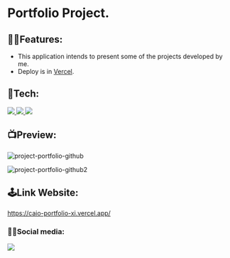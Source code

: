 <h1>Portfolio Project.</h1>

<h2>🐱‍👤Features:</h2>

- This application intends to present some of the projects developed by me.
- Deploy is in [Vercel](https://vercel.com).

<h2>🤖Tech:</h2>

<a href="#">
<img src="https://img.shields.io/badge/-HTML-05122A?style=flat&color=blue&logo=HTML5"/>
</a>

<a href="#">
<img src="https://img.shields.io/badge/-CSS-05122A?style=flat&color=blue&logo=CSS3"/>
</a>

<a href="#">
<img src="https://img.shields.io/badge/-javaScript-05122A?style=flat&color=blueviolet&logo=JAVASCRIPT"/>
</a>

<h2>📺Preview:</h2>

![project-portfolio-github](https://user-images.githubusercontent.com/99665225/228974844-9526e74f-858f-40f0-949d-37708c5f0d35.jpg)

![project-portfolio-github2](https://user-images.githubusercontent.com/99665225/228974778-9069456f-32ff-4e66-93f2-189ed074ec44.jpg)

<h2>🕹Link Website:</h2>

https://caio-portfolio-xi.vercel.app/

<h3>🐱‍🏍Social media:</h3>
<a href="https://linkedin.com/in/caio-espíndola">
<img src="https://img.shields.io/badge/-Linkedin-05122A?style=flat&color=ff69b4&logo=linkedin"/>
</a>





